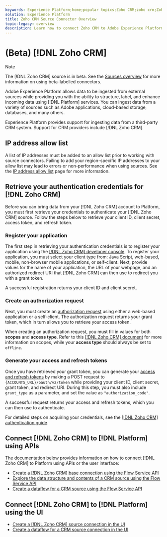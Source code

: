 ```yaml
---
keywords: Experience Platform;home;popular topics;Zoho CRM;zoho crm;Zoho;zoho
solution: Experience Platform
title: Zoho CRM Source Connector Overview
topic-legacy: overview
description: Learn how to connect Zoho CRM to Adobe Experience Platform using APIs or the user interface.
---
```

# (Beta) [!DNL Zoho CRM]

>[!NOTE]
>
>The [!DNL Zoho CRM] source is in beta. See the [Sources overview](../../home.md#terms-and-conditions) for more information on using beta-labelled connectors.

Adobe Experience Platform allows data to be ingested from external sources while providing you with the ability to structure, label, and enhance incoming data using [!DNL Platform] services. You can ingest data from a variety of sources such as Adobe applications, cloud-based storage, databases, and many others.

Experience Platform provides support for ingesting data from a third-party CRM system. Support for CRM providers include [!DNL Zoho CRM].

## IP address allow list

A list of IP addresses must be added to an allow list prior to working with source connectors. Failing to add your region-specific IP addresses to your allow list may lead to errors or non-performance when using sources. See the [IP address allow list](../../ip-address-allow-list.md) page for more information.

## Retrieve your authentication credentials for [!DNL Zoho CRM]

Before you can bring data from your [!DNL Zoho CRM] account to Platform, you must first retrieve your credentials to authenticate your [!DNL Zoho CRM] source. Follow the steps below to retrieve your client ID, client secret, access token, and refresh token.

### Register your application

The first step in retrieving your authentication credentials is to register your application using the [[!DNL Zoho CRM] developer console](https://accounts.zoho.com/). To register your application, you must select your client type from: Java Script, web-based, mobile, non-browser mobile applications, or self-client. Next, provide values for the name of your application, the URL of your webpage, and an authorized redirect URI that [!DNL Zoho CRM] can then use to redirect you with a grant token.

A successful registration returns your client ID and client secret.

### Create an authorization request

Next, you must create an [authorization request](https://www.zoho.com/crm/developer/docs/api/v2/auth-request.html) using either a web-based application or a self-client. The authorization request returns your grant token, which in turn allows you to retrieve your access token.

When creating an authorization request, you must fill in values for both **scopes** and **access type**. Refer to this [[!DNL Zoho CRM] document](https://www.zoho.com/crm/developer/docs/api/v2/scopes.html) for more information on scopes, while your **access type** should always be set to `offline`.

### Generate your access and refresh tokens

Once you have retrieved your grant token, you can generate your [access and refresh tokens](https://www.zoho.com/crm/developer/docs/api/v2/access-refresh.html) by making a POST request to `{ACCOUNTS_URL}/oauth/v2/token` while providing your client ID, client secret, grant token, and redirect URI. During this step, you must also include `grant_type` as a parameter, and set the value as `"authorization_code"`.

A successful request returns your access and refresh tokens, which you can then use to authenticate.

For detailed steps on acquiring your credentials, see the [[!DNL Zoho CRM] authentication guide](https://www.zoho.com/crm/developer/docs/api/v2/oauth-overview.html).

## Connect [!DNL Zoho CRM] to [!DNL Platform] using APIs

The documentation below provides information on how to connect [!DNL Zoho CRM] to Platform using APIs or the user interface:

- [Create a [!DNL Zoho CRM] base connection using the Flow Service API](../../tutorials/api/create/crm/zoho.md)
- [Explore the data structure and contents of a CRM source using the Flow Service API](../../tutorials/api/explore/crm.md)
- [Create a dataflow for a CRM source using the Flow Service API](../../tutorials/api/collect/crm.md)

## Connect [!DNL Zoho CRM] to [!DNL Platform] using the UI

- [Create a [!DNL Zoho CRM] source connection in the UI](../../tutorials/ui/create/crm/zoho.md)
- [Create a dataflow for a CRM source connection in the UI](../../tutorials/ui/dataflow/crm.md)
